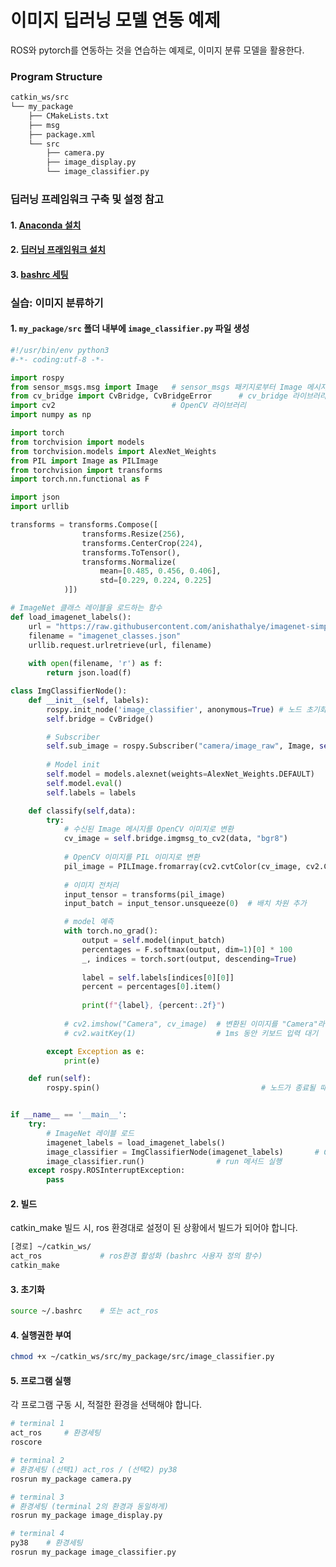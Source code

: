 # 이미지 딥러닝 모델 연동 예제

ROS와 pytorch를 연동하는 것을 연습하는 예제로, 이미지 분류 모델을 활용한다.



### Program Structure

```bash
catkin_ws/src
└── my_package
    ├── CMakeLists.txt
    ├── msg
    ├── package.xml
    └── src
        ├── camera.py
        ├── image_display.py
        └── image_classifier.py
```



### 딥러닝 프레임워크 구축 및 설정 참고

#### 1. [Anaconda 설치](../../installation/deep-learning-framework/anaconda.md)

#### 2. [딥러닝 프래임워크 설치](../../installation/deep-learning-framework/install-deep-learning-framework.md)

#### 3. [bashrc 세팅](../../installation/ubuntu/ubuntu-bashrc.md)



### 실습: 이미지 분류하기

#### 1. `my_package/src` 폴더 내부에 `image_classifier.py` 파일 생성

```python
#!/usr/bin/env python3
#-*- coding:utf-8 -*- 

import rospy
from sensor_msgs.msg import Image   # sensor_msgs 패키지로부터 Image 메시지 타입을 import
from cv_bridge import CvBridge, CvBridgeError      # cv_bridge 라이브러리 : OpenCV 이미지와 ROS 메시지 간의 변환 가능
import cv2                          # OpenCV 라이브러리
import numpy as np

import torch
from torchvision import models
from torchvision.models import AlexNet_Weights
from PIL import Image as PILImage
from torchvision import transforms
import torch.nn.functional as F

import json
import urllib

transforms = transforms.Compose([
                transforms.Resize(256),
                transforms.CenterCrop(224),
                transforms.ToTensor(),           
                transforms.Normalize(
                    mean=[0.485, 0.456, 0.406],
                    std=[0.229, 0.224, 0.225]
            )])

# ImageNet 클래스 레이블을 로드하는 함수
def load_imagenet_labels():
    url = "https://raw.githubusercontent.com/anishathalye/imagenet-simple-labels/master/imagenet-simple-labels.json"
    filename = "imagenet_classes.json"
    urllib.request.urlretrieve(url, filename)
    
    with open(filename, 'r') as f:
        return json.load(f)

class ImgClassifierNode():
    def __init__(self, labels):
        rospy.init_node('image_classifier', anonymous=True) # 노드 초기화 및 이름 설정
        self.bridge = CvBridge()

        # Subscriber
        self.sub_image = rospy.Subscriber("camera/image_raw", Image, self.classify)  # camera/image_raw 토픽에서 Image 메시지 수신
        
        # Model init
        self.model = models.alexnet(weights=AlexNet_Weights.DEFAULT)
        self.model.eval()
        self.labels = labels

    def classify(self,data):
        try:
            # 수신된 Image 메시지를 OpenCV 이미지로 변환
            cv_image = self.bridge.imgmsg_to_cv2(data, "bgr8") 
            
            # OpenCV 이미지를 PIL 이미지로 변환
            pil_image = PILImage.fromarray(cv2.cvtColor(cv_image, cv2.COLOR_BGR2RGB))
            
            # 이미지 전처리
            input_tensor = transforms(pil_image)
            input_batch = input_tensor.unsqueeze(0)  # 배치 차원 추가

            # model 예측
            with torch.no_grad():
                output = self.model(input_batch)
                percentages = F.softmax(output, dim=1)[0] * 100
                _, indices = torch.sort(output, descending=True)
                
                label = self.labels[indices[0][0]]
                percent = percentages[0].item()
                
                print(f"{label}, {percent:.2f}")
                
            # cv2.imshow("Camera", cv_image)  # 변환된 이미지를 "Camera"라는 이름의 윈도우에 표시
            # cv2.waitKey(1)                  # 1ms 동안 키보드 입력 대기

        except Exception as e:
            print(e)

    def run(self):     
        rospy.spin()                                    # 노드가 종료될 때까지 계속 실행


if __name__ == '__main__':
    try:
        # ImageNet 레이블 로드
        imagenet_labels = load_imagenet_labels()
        image_classifier = ImgClassifierNode(imagenet_labels)       # CameraNode 객체 생성
        image_classifier.run()                # run 메서드 실행
    except rospy.ROSInterruptException:
        pass
```



#### 2. 빌드

catkin\_make 빌드 시, ros 환경대로 설정이 된 상황에서 빌드가 되어야 합니다.

```bash
[경로] ~/catkin_ws/
act_ros				# ros환경 활성화 (bashrc 사용자 정의 함수)
catkin_make
```



#### 3. 초기화

```bash
source ~/.bashrc 	# 또는 act_ros
```



#### 4. 실행권한 부여

```bash
chmod +x ~/catkin_ws/src/my_package/src/image_classifier.py
```



#### 5. 프로그램 실행

각 프로그램 구동 시, 적절한 환경을 선택해야 합니다.

```bash
# terminal 1
act_ros		# 환경세팅
roscore

# terminal 2
# 환경세팅 (선택1) act_ros / (선택2) py38
rosrun my_package camera.py

# terminal 3
# 환경세팅 (terminal 2의 환경과 동일하게)
rosrun my_package image_display.py

# terminal 4
py38	# 환경세팅
rosrun my_package image_classifier.py
```

